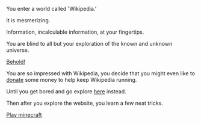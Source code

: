 You enter a world called 'Wikipedia.'

It is mesmerizing.

Information, incalculable information, at your fingertips.

You are blind to all but your exploration of the known and unknown universe.

[Behold!](http://en.wikipedia.org)

You are so impressed with Wikipedia, you decide that you might even like to 
[donate](http://wikimediafoundation.org/wiki/Support_Wikipedia/en) some money to help keep Wikipedia running.

Until you get bored and go explore [here](https://www.urbandictionary.com) instead.

Then after you explore the website, you learn a few neat tricks. 

[Play minecraft](english/you-are-in-minecraft/minecraft.md)